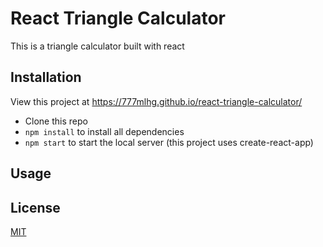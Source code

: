 # React Triangle Calculator

This is a triangle calculator built with react

## Installation

View this project at https://777mlhg.github.io/react-triangle-calculator/

- Clone this repo
- `npm install` to install all dependencies
- `npm start` to start the local server (this project uses create-react-app)

## Usage

## License

[MIT](https://choosealicense.com/licenses/mit/)
